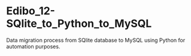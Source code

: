 # Edibo_12-SQlite_to_Python_to_MySQL
Data migration process from SQlite database to MySQL using Python for automation purposes.
